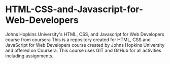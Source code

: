 # HTML-CSS-and-Javascript-for-Web-Developers
Johns Hopkins University's HTML, CSS, and Javascript for Web Developers course from coursera
This is a repository created for HTML, CSS and JavaScript for Web Developers course created by Johns Hopkins University and offered on Coursera. This course uses GIT and GitHub for all activities including assignments.

